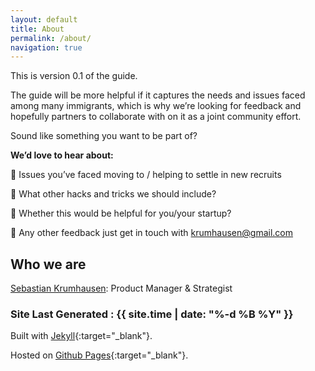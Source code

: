 ```yaml
---
layout: default
title: About
permalink: /about/
navigation: true
---
```


This is version 0.1 of the guide.

The guide will be more helpful if it captures the needs and issues faced among many immigrants, which is why we’re looking for feedback and hopefully partners to collaborate with on it as a joint community effort.

Sound like something you want to be part of?

**We’d love to hear about:**

🙌 Issues you’ve faced moving to / helping to settle in new recruits

🙌 What other hacks and tricks we should include?

🙌 Whether this would be helpful for you/your startup?

🙌 Any other feedback just get in touch with krumhausen@gmail.com



## Who we are
[Sebastian Krumhausen](https://krumhausen.com): Product Manager & Strategist


### Site Last Generated : {{ site.time | date: "%-d %B %Y"  }}

Built with [Jekyll](http://jekyllrb.com/){:target="_blank"}.

Hosted on [Github Pages](https://pages.github.com/){:target="_blank"}.
